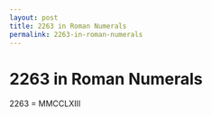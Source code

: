 ```yaml
---
layout: post
title: 2263 in Roman Numerals
permalink: 2263-in-roman-numerals
---
```


# 2263 in Roman Numerals

2263 = MMCCLXIII
